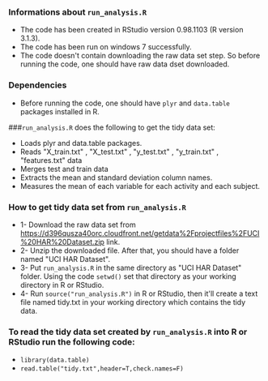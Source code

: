 ### Informations about ```run_analysis.R```
- The code has been created in RStudio version 0.98.1103 (R version 3.1.3).
- The code has been run on windows 7 successfully.
- The code doesn't contain downloading the raw data set step. So before running the code, one should have raw data dset downloaded.

### Dependencies
- Before running the code, one should have ```plyr``` and ```data.table``` packages installed in R.

###```run_analysis.R``` does the following to get the tidy data set:
- Loads plyr and data.table packages.
- Reads "X_train.txt" , "X_test.txt" , "y_test.txt" , "y_train.txt" , "features.txt" data
- Merges test and train data
- Extracts the mean and standard deviation column names.
- Measures the mean of each variable for each activity and each subject.

### How to get tidy data set from ```run_analysis.R```
- 1- Download the raw data set from https://d396qusza40orc.cloudfront.net/getdata%2Fprojectfiles%2FUCI%20HAR%20Dataset.zip link.
- 2- Unzip the downloaded file. After that, you should have a folder named "UCI HAR Dataset".
- 3- Put ```run_analysis.R``` in the same directory as "UCI HAR Dataset" folder. Using the code  ```setwd()``` set that directory as your working directory in R or RStudio. 
- 4- Run ```source("run_analysis.R")``` in R or RStudio, then it'll create a text file named tidy.txt in your working directory which contains the tidy data.  

 ### To read the tidy data set created by ```run_analysis.R``` into R or RStudio run the following code:
- ```library(data.table)```
- ```read.table("tidy.txt",header=T,check.names=F)```

